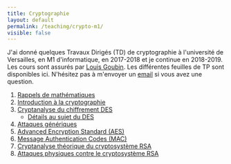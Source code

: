 ```yaml
---
title: Cryptographie
layout: default
permalink: /teaching/crypto-m1/
visible: false
---
```


J'ai donné quelques Travaux Dirigés (TD) de cryptographie à l'université de
Versailles, en M1 d'informatique, en 2017-2018 et je continue en 2018-2019. Les cours sont assurés par [Louis Goubin](http://www.goubin.fr/). Les différentes
feuilles de TP sont disponibles ici. N'hésitez pas à m'envoyer un
[email](mailto:{{site.email}}) si vous avez une question.

1. [Rappels de mathématiques](Sujet_TD1.pdf)
2. [Introduction à la cryptographie](Sujet_TD2.pdf)
3. [Cryptanalyse du chiffrement DES](Sujet_TD3.pdf)
    * [Détails au sujet du DES](des.pdf)
4. [Attaques génériques](Sujet_TD4.pdf)
5. [Advanced Encryption Standard (AES)](Sujet_TD5.pdf)
6. [Message Authentication Codes (MAC)](Sujet_TD6.pdf)
7. [Cryptanalyse théorique du cryptosystème RSA](Sujet_TD7.pdf)
8. [Attaques physiques contre le cryptosystème RSA](Sujet_TD8.pdf)
